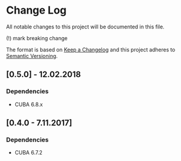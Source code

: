 # Change Log
All notable changes to this project will be documented in this file.

(!) mark breaking change

The format is based on [Keep a Changelog](http://keepachangelog.com/) and this project adheres to [Semantic Versioning](http://semver.org/).


## [0.5.0] - 12.02.2018

### Dependencies
- CUBA 6.8.x

## [0.4.0 - 7.11.2017]

### Dependencies
- CUBA 6.7.2
